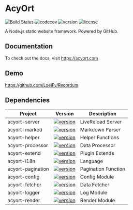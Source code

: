 # AcyOrt

[![Build Status](https://travis-ci.org/acyortjs/acyort.svg?branch=master)](https://travis-ci.org/acyortjs/acyort) [![codecov](https://codecov.io/gh/acyortjs/acyort/branch/master/graph/badge.svg)](https://codecov.io/gh/acyortjs/acyort) [![version](https://img.shields.io/npm/v/acyort.svg)](https://www.npmjs.com/package/acyort) [![license](https://img.shields.io/npm/l/acyort.svg)](https://www.npmjs.com/package/acyort)

A Node.js static website framework. Powered by GitHub.

## Documentation

To check out the docs, visit https://acyort.com

## Demo

https://github.com/LoeiFy/Recordum

## Dependencies

Project | Version | Description
--- | --- | ---
acyort-server | [![version](https://img.shields.io/npm/v/acyort-server.svg)](https://www.npmjs.com/package/acyort-server) | LiveReload Server
acyort-marked | [![version](https://img.shields.io/npm/v/acyort-marked.svg)](https://www.npmjs.com/package/acyort-marked) | Markdown Parser
acyort-helper | [![version](https://img.shields.io/npm/v/acyort-helper.svg)](https://www.npmjs.com/package/acyort-helper) | Helper Functions
acyort-processor | [![version](https://img.shields.io/npm/v/acyort-processor.svg)](https://www.npmjs.com/package/acyort-processor) | Data Processor
acyort-extend | [![version](https://img.shields.io/npm/v/acyort-extend.svg)](https://www.npmjs.com/package/acyort-extend) | Plugin Extends
acyort-i18n | [![version](https://img.shields.io/npm/v/acyort-i18n.svg)](https://www.npmjs.com/package/acyort-i18n) | Language
acyort-pagination | [![version](https://img.shields.io/npm/v/acyort-pagination.svg)](https://www.npmjs.com/package/acyort-pagination) | Pagination Function
acyort-config | [![version](https://img.shields.io/npm/v/acyort-config.svg)](https://www.npmjs.com/package/acyort-config) | Config Module
acyort-fetcher | [![version](https://img.shields.io/npm/v/acyort-fetcher.svg)](https://www.npmjs.com/package/acyort-fetcher) | Data Fetcher
acyort-logger | [![version](https://img.shields.io/npm/v/acyort-logger.svg)](https://www.npmjs.com/package/acyort-logger) | Log Module
acyort-render | [![version](https://img.shields.io/npm/v/acyort-render.svg)](https://www.npmjs.com/package/acyort-render) | Render Module

